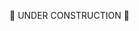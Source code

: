 🚧 UNDER CONSTRUCTION 🚧

<!---
PatxiAndueza/PatxiAndueza is a ✨ special ✨ repository because its `README.md` (this file) appears on your GitHub profile.
You can click the Preview link to take a look at your changes.
--->

